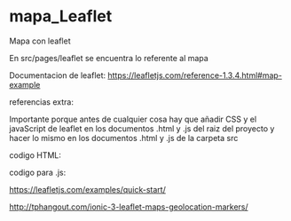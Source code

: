 # mapa_Leaflet

Mapa con leaflet 

En src/pages/leaflet se encuentra lo referente al mapa 

Documentacion de leaflet:
https://leafletjs.com/reference-1.3.4.html#map-example

referencias extra:

Importante porque antes de cualquier cosa hay que añadir CSS y el javaScript de leaflet en los documentos .html y .js del raiz del proyecto y hacer lo mismo en los documentos .html y .js de la carpeta src

codigo HTML:

<link rel="stylesheet" href="https://unpkg.com/leaflet@1.3.4/dist/leaflet.css"
integrity="sha512-puBpdR0798OZvTTbP4A8Ix/l+A4dHDD0DGqYW6RQ+9jxkRFclaxxQb/SJAWZfWAkuyeQUytO7+7N4QKrDh+drA=="
crossorigin=""/>
  
codigo para .js:

<script src="https://unpkg.com/leaflet@1.3.4/dist/leaflet.js"
integrity="sha512-nMMmRyTVoLYqjP9hrbed9S+FzjZHW5gY1TWCHA5ckwXZBadntCNs8kEqAWdrb9O7rxbCaA4lKTIWjDXZxflOcA=="
crossorigin=""></script>

https://leafletjs.com/examples/quick-start/

http://tphangout.com/ionic-3-leaflet-maps-geolocation-markers/
